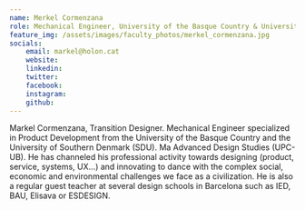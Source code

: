 ```yaml
---
name: Merkel Cormenzana
role: Mechanical Engineer, University of the Basque Country & University of Southern Denmark (SDU)
feature_img: /assets/images/faculty_photos/merkel_cormenzana.jpg
socials:
    email: markel@holon.cat
    website:
    linkedin:
    twitter:
    facebook:
    instagram:
    github:
---
```


Markel Cormenzana, Transition Designer. Mechanical Engineer specialized in Product Development from the University of the Basque Country and the University of Southern Denmark (SDU). Ma Advanced Design Studies (UPC-UB). He has channeled his professional activity towards designing (product, service, systems, UX...) and innovating to dance with the complex social, economic and environmental challenges we face as a civilization. He is also a regular guest teacher at several design schools in Barcelona such as IED, BAU, Elisava or ESDESIGN.